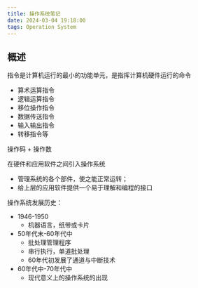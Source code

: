 ```yaml
---
title: 操作系统笔记
date: 2024-03-04 19:18:00
tags: Operation System
---
```


## 概述

指令是计算机运行的最小的功能单元，是指挥计算机硬件运行的命令

- 算术运算指令
- 逻辑运算指令
- 移位操作指令
- 数据传送指令
- 输入输出指令
- 转移指令等

操作码 + 操作数

在硬件和应用软件之间引入操作系统

- 管理系统的各个部件，使之能正常运转；
- 给上层的应用软件提供一个易于理解和编程的接口

操作系统发展历史：

- 1946-1950
  - 机器语言，纸带或卡片
- 50年代末-60年代中
  - 批处理管理程序
  - 串行执行，单道批处理
  - 60年代初发展了通道与中断技术
- 60年代中-70年代中
  - 现代意义上的操作系统的出现